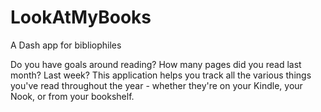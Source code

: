 # LookAtMyBooks
A Dash app for bibliophiles

Do you have goals around reading? How many pages did you read last month? Last week? This application helps you track all the various things you've read throughout the year - whether they're on your Kindle, your Nook, or from your bookshelf.
